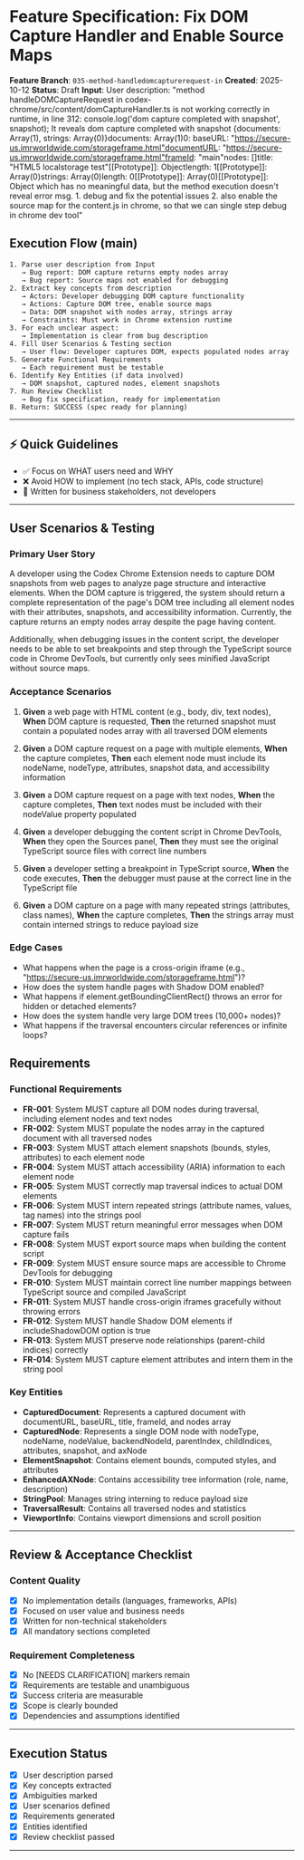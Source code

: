 # Feature Specification: Fix DOM Capture Handler and Enable Source Maps

**Feature Branch**: `035-method-handledomcapturerequest-in`
**Created**: 2025-10-12
**Status**: Draft
**Input**: User description: "method handleDOMCaptureRequest in codex-chrome/src/content/domCaptureHandler.ts is not working correctly in runtime, in line 312: console.log('dom capture completed with snapshot', snapshot); It reveals dom capture completed with snapshot {documents: Array(1), strings: Array(0)}documents: Array(1)0: baseURL: "https://secure-us.imrworldwide.com/storageframe.html"documentURL: "https://secure-us.imrworldwide.com/storageframe.html"frameId: "main"nodes: []title: "HTML5 localstorage test"[[Prototype]]: Objectlength: 1[[Prototype]]: Array(0)strings: Array(0)length: 0[[Prototype]]: Array(0)[[Prototype]]: Object which has no meaningful data, but the method execution doesn't reveal error msg. 1. debug and fix the potential issues 2. also enable the source map for the content.js in chrome, so that we can single step debug in chrome dev tool"

## Execution Flow (main)
```
1. Parse user description from Input
   → Bug report: DOM capture returns empty nodes array
   → Bug report: Source maps not enabled for debugging
2. Extract key concepts from description
   → Actors: Developer debugging DOM capture functionality
   → Actions: Capture DOM tree, enable source maps
   → Data: DOM snapshot with nodes array, strings array
   → Constraints: Must work in Chrome extension runtime
3. For each unclear aspect:
   → Implementation is clear from bug description
4. Fill User Scenarios & Testing section
   → User flow: Developer captures DOM, expects populated nodes array
5. Generate Functional Requirements
   → Each requirement must be testable
6. Identify Key Entities (if data involved)
   → DOM snapshot, captured nodes, element snapshots
7. Run Review Checklist
   → Bug fix specification, ready for implementation
8. Return: SUCCESS (spec ready for planning)
```

---

## ⚡ Quick Guidelines
- ✅ Focus on WHAT users need and WHY
- ❌ Avoid HOW to implement (no tech stack, APIs, code structure)
- 👥 Written for business stakeholders, not developers

---

## User Scenarios & Testing

### Primary User Story
A developer using the Codex Chrome Extension needs to capture DOM snapshots from web pages to analyze page structure and interactive elements. When the DOM capture is triggered, the system should return a complete representation of the page's DOM tree including all element nodes with their attributes, snapshots, and accessibility information. Currently, the capture returns an empty nodes array despite the page having content.

Additionally, when debugging issues in the content script, the developer needs to be able to set breakpoints and step through the TypeScript source code in Chrome DevTools, but currently only sees minified JavaScript without source maps.

### Acceptance Scenarios

1. **Given** a web page with HTML content (e.g., body, div, text nodes), **When** DOM capture is requested, **Then** the returned snapshot must contain a populated nodes array with all traversed DOM elements

2. **Given** a DOM capture request on a page with multiple elements, **When** the capture completes, **Then** each element node must include its nodeName, nodeType, attributes, snapshot data, and accessibility information

3. **Given** a DOM capture request on a page with text nodes, **When** the capture completes, **Then** text nodes must be included with their nodeValue property populated

4. **Given** a developer debugging the content script in Chrome DevTools, **When** they open the Sources panel, **Then** they must see the original TypeScript source files with correct line numbers

5. **Given** a developer setting a breakpoint in TypeScript source, **When** the code executes, **Then** the debugger must pause at the correct line in the TypeScript file

6. **Given** a DOM capture on a page with many repeated strings (attributes, class names), **When** the capture completes, **Then** the strings array must contain interned strings to reduce payload size

### Edge Cases

- What happens when the page is a cross-origin iframe (e.g., "https://secure-us.imrworldwide.com/storageframe.html")?
- How does the system handle pages with Shadow DOM enabled?
- What happens if element.getBoundingClientRect() throws an error for hidden or detached elements?
- How does the system handle very large DOM trees (10,000+ nodes)?
- What happens if the traversal encounters circular references or infinite loops?

## Requirements

### Functional Requirements

- **FR-001**: System MUST capture all DOM nodes during traversal, including element nodes and text nodes
- **FR-002**: System MUST populate the nodes array in the captured document with all traversed nodes
- **FR-003**: System MUST attach element snapshots (bounds, styles, attributes) to each element node
- **FR-004**: System MUST attach accessibility (ARIA) information to each element node
- **FR-005**: System MUST correctly map traversal indices to actual DOM elements
- **FR-006**: System MUST intern repeated strings (attribute names, values, tag names) into the strings pool
- **FR-007**: System MUST return meaningful error messages when DOM capture fails
- **FR-008**: System MUST export source maps when building the content script
- **FR-009**: System MUST ensure source maps are accessible to Chrome DevTools for debugging
- **FR-010**: System MUST maintain correct line number mappings between TypeScript source and compiled JavaScript
- **FR-011**: System MUST handle cross-origin iframes gracefully without throwing errors
- **FR-012**: System MUST handle Shadow DOM elements if includeShadowDOM option is true
- **FR-013**: System MUST preserve node relationships (parent-child indices) correctly
- **FR-014**: System MUST capture element attributes and intern them in the string pool

### Key Entities

- **CapturedDocument**: Represents a captured document with documentURL, baseURL, title, frameId, and nodes array
- **CapturedNode**: Represents a single DOM node with nodeType, nodeName, nodeValue, backendNodeId, parentIndex, childIndices, attributes, snapshot, and axNode
- **ElementSnapshot**: Contains element bounds, computed styles, and attributes
- **EnhancedAXNode**: Contains accessibility tree information (role, name, description)
- **StringPool**: Manages string interning to reduce payload size
- **TraversalResult**: Contains all traversed nodes and statistics
- **ViewportInfo**: Contains viewport dimensions and scroll position

---

## Review & Acceptance Checklist

### Content Quality
- [x] No implementation details (languages, frameworks, APIs)
- [x] Focused on user value and business needs
- [x] Written for non-technical stakeholders
- [x] All mandatory sections completed

### Requirement Completeness
- [x] No [NEEDS CLARIFICATION] markers remain
- [x] Requirements are testable and unambiguous
- [x] Success criteria are measurable
- [x] Scope is clearly bounded
- [x] Dependencies and assumptions identified

---

## Execution Status

- [x] User description parsed
- [x] Key concepts extracted
- [x] Ambiguities marked
- [x] User scenarios defined
- [x] Requirements generated
- [x] Entities identified
- [x] Review checklist passed

---
